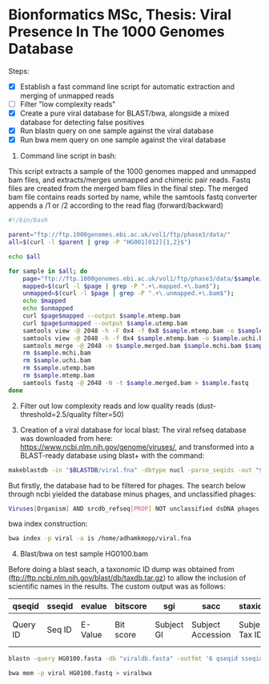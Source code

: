 # Bionformatics MSc, Thesis: Viral Presence In The 1000 Genomes Database


Steps:
- [x] Establish a fast command line script for automatic extraction and merging of unmapped reads
- [ ] Filter "low complexity reads"
- [x] Create a pure viral database for BLAST/bwa, alongside a mixed database for detecting false positives
- [x] Run blastn query on one sample against the viral database
- [x] Run bwa mem query on one sample against the viral database

1. Command line script in bash:

This script extracts a sample of the 1000 genomes mapped and unmapped bam files, and extracts/merges unmapped and chimeric pair reads. Fastq files are created from the merged bam files in the final step. The merged bam file contains reads sorted by name, while the samtools fastq converter appends a /1 or /2 according to the read flag (forward/backward)
```bash
#!/bin/bash

parent="ftp://ftp.1000genomes.ebi.ac.uk/vol1/ftp/phase3/data/"
all=$(curl -l $parent | grep -P "HG001[012]{1,2}$")

echo $all

for sample in $all; do
	page="ftp://ftp.1000genomes.ebi.ac.uk/vol1/ftp/phase3/data/$sample/alignment/"
	mapped=$(curl -l $page | grep -P ".+\.mapped.+\.bam$");
	unmapped=$(curl -l $page | grep -P ".+\.unmapped.+\.bam$");
	echo $mapped
	echo $unmapped
	curl $page$mapped --output $sample.mtemp.bam
	curl $page$unmapped --output $sample.utemp.bam	
	samtools view -@ 2048 -h -F 0x4 -f 0x8 $sample.mtemp.bam -o $sample.mchi.bam 
	samtools view -@ 2048 -h -f 0x4 $sample.mtemp.bam -o $sample.uchi.bam
	samtools merge -@ 2048 -n $sample.merged.bam $sample.mchi.bam $sample.uchi.bam $sample.utemp.bam
	rm $sample.mchi.bam 
	rm $sample.uchi.bam
	rm $sample.utemp.bam
	rm $sample.mtemp.bam
	samtools fastq -@ 2048 -N -t $sample.merged.bam > $sample.fastq
done

```
2. Filter out low complexity reads and low quality reads (dust-threshold=2.5/quality filter=50) 

3. Creation of a viral database for local blast:
The viral refseq database was downloaded from here: https://www.ncbi.nlm.nih.gov/genome/viruses/, and transformed into a BLAST-ready database using blast+ with the command:

```bash
makeblastdb -in "$BLASTDB/viral.fna" -dbtype nucl -parse_seqids -out "$BLASTDB\viral.fna"
```

But firstly, the database had to be filtered for phages. The search below through ncbi yielded the database minus phages, and unclassified phages:

```bash
Viruses[Organism] AND srcdb_refseq[PROP] NOT unclassified dsDNA phages[Organism] NOT unclassified virophages[organism] NOT "phg"[Division] NOT wgs[PROP] NOT cellular organisms[ORGN] NOT AC_000001:AC_999999[PACC] 
```

bwa index construction:
```bash
bwa index -p viral -a is /home/adhamkmopp/viral.fna
```

4. Blast/bwa on test sample HG0100.bam

Before doing a blast seach, a taxonomic ID dump was obtained from (ftp://ftp.ncbi.nlm.nih.gov/blast/db/taxdb.tar.gz) to allow the inclusion of scientific names in the results. The custom output was as follows:

| qseqid | sseqid | evalue | bitscore | sgi | sacc | staxids | sscinames | scomnames | stitle |
| --- | --- | --- | --- | --- | --- | --- | --- | --- | --- | 
| Query ID | Seq ID | E-Value | Bit score | Subject GI | Subject Accession | Subject Tax ID | Subject Scientific Name | Subject Common name | Subject Title |


```bash
blastn -query HG0100.fasta -db "viraldb.fasta" -outfmt '6 qseqid sseqid evalue bitscore sgi sacc staxids sscinames scomnames stitle'  > HG0100.blast

bwa mem -p viral HG0100.fastq > viralbwa
```
